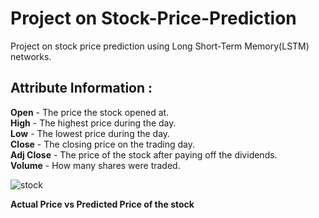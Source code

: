 # Project on Stock-Price-Prediction
Project on stock price prediction using Long Short-Term Memory(LSTM) networks.

## Attribute Information :

**Open** - The price the stock opened at.<br/>
**High** - The highest price during the day.</br>
**Low** - The lowest price during the day.</br>
**Close** - The closing price on the trading day.</br>
**Adj Close** - The price of the stock after paying off the dividends.</br>
**Volume** - How many shares were traded.</br>

![stock]()

  **Actual Price vs Predicted Price of the stock**
